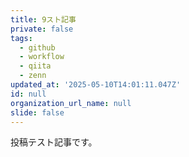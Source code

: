 ```yaml
---
title: 9スト記事
private: false
tags:
  - github
  - workflow
  - qiita
  - zenn
updated_at: '2025-05-10T14:01:11.047Z'
id: null
organization_url_name: null
slide: false
---
```


投稿テスト記事です。
